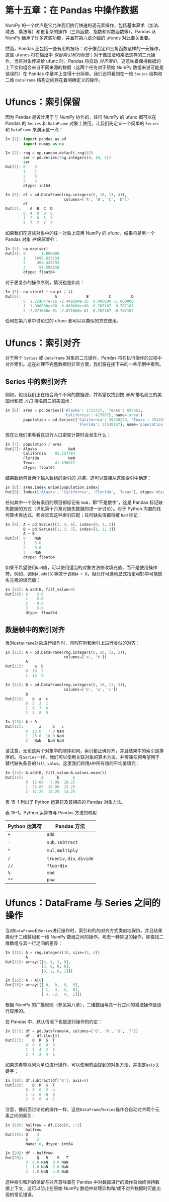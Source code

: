 # 第十五章：在 Pandas 中操作数据

NumPy 的一个优点是它允许我们执行快速的逐元素操作，包括基本算术（加法、减法、乘法等）和更复杂的操作（三角函数、指数和对数函数等）。Pandas 从 NumPy 继承了许多这些功能，并且在第六章介绍的 ufuncs 对此至关重要。

然而，Pandas 还包括一些有用的技巧：对于像否定和三角函数这样的一元操作，这些 ufuncs 将在输出中 *保留索引和列标签*；对于像加法和乘法这样的二元操作，当将对象传递给 ufunc 时，Pandas 将自动 *对齐索引*。这意味着保持数据的上下文和组合来自不同来源的数据（这两个任务对于原始 NumPy 数组来说可能是错误的）在 Pandas 中基本上变得十分简单。我们还将看到在一维 `Series` 结构和二维 `DataFrame` 结构之间存在着明确定义的操作。

# Ufuncs：索引保留

因为 Pandas 是设计用于与 NumPy 协作的，任何 NumPy 的 ufunc 都可以在 Pandas 的 `Series` 和 `DataFrame` 对象上使用。让我们先定义一个简单的 `Series` 和 `DataFrame` 来演示这一点：

```py
In [1]: import pandas as pd
        import numpy as np
```

```py
In [2]: rng = np.random.default_rng(42)
        ser = pd.Series(rng.integers(0, 10, 4))
        ser
Out[2]: 0    0
        1    7
        2    6
        3    4
        dtype: int64
```

```py
In [3]: df = pd.DataFrame(rng.integers(0, 10, (3, 4)),
                          columns=['A', 'B', 'C', 'D'])
        df
Out[3]:    A  B  C  D
        0  4  8  0  6
        1  2  0  5  9
        2  7  7  7  7
```

如果我们在这些对象中的任一对象上应用 NumPy 的 ufunc，结果将是另一个 Pandas 对象 *并保留索引*：

```py
In [4]: np.exp(ser)
Out[4]: 0       1.000000
        1    1096.633158
        2     403.428793
        3      54.598150
        dtype: float64
```

对于更复杂的操作序列，情况也是如此：

```py
In [5]: np.sin(df * np.pi / 4)
Out[5]:               A             B         C         D
        0  1.224647e-16 -2.449294e-16  0.000000 -1.000000
        1  1.000000e+00  0.000000e+00 -0.707107  0.707107
        2 -7.071068e-01 -7.071068e-01 -0.707107 -0.707107
```

任何在第六章中讨论过的 ufunc 都可以以类似的方式使用。

# Ufuncs：索引对齐

对于两个 `Series` 或 `DataFrame` 对象的二元操作，Pandas 将在执行操作的过程中对齐索引。这在处理不完整数据时非常方便，我们将在接下来的一些示例中看到。

## Series 中的索引对齐

例如，假设我们正在结合两个不同的数据源，并希望仅找到按 *面积* 排名前三的美国州和按 *人口* 排名前三的美国州：

```py
In [6]: area = pd.Series({'Alaska': 1723337, 'Texas': 695662,
                          'California': 423967}, name='area')
        population = pd.Series({'California': 39538223, 'Texas': 29145505,
                                'Florida': 21538187}, name='population')
```

现在让我们来看看在进行人口密度计算时会发生什么：

```py
In [7]: population / area
Out[7]: Alaska              NaN
        California    93.257784
        Florida             NaN
        Texas         41.896072
        dtype: float64
```

结果数组包含两个输入数组的索引的 *并集*，这可以直接从这些索引中确定：

```py
In [8]: area.index.union(population.index)
Out[8]: Index(['Alaska', 'California', 'Florida', 'Texas'], dtype='object')
```

任何其中一个没有条目的项目都标记有 `NaN`，即“不是数字”，这是 Pandas 标记缺失数据的方式（详见第十六章对缺失数据的进一步讨论）。对于 Python 内置的任何算术表达式，都会实现这种索引匹配；任何缺失值都将被 `NaN` 标记：

```py
In [9]: A = pd.Series([2, 4, 6], index=[0, 1, 2])
        B = pd.Series([1, 3, 5], index=[1, 2, 3])
        A + B
Out[9]: 0    NaN
        1    5.0
        2    9.0
        3    NaN
        dtype: float64
```

如果不希望使用`NaN`值，可以使用适当的对象方法修改填充值，而不是使用操作符。例如，调用`A.add(B)`等效于调用`A + B`，但允许可选地显式指定`A`或`B`中可能缺失元素的填充值：

```py
In [10]: A.add(B, fill_value=0)
Out[10]: 0    2.0
         1    5.0
         2    9.0
         3    5.0
         dtype: float64
```

## 数据帧中的索引对齐

当对`DataFrame`对象进行操作时，*同时*在列和索引上进行类似的对齐：

```py
In [11]: A = pd.DataFrame(rng.integers(0, 20, (2, 2)),
                          columns=['a', 'b'])
         A
Out[11]:     a  b
         0  10  2
         1  16  9
```

```py
In [12]: B = pd.DataFrame(rng.integers(0, 10, (3, 3)),
                          columns=['b', 'a', 'c'])
         B
Out[12]:    b  a  c
         0  5  3  1
         1  9  7  6
         2  4  8  5
```

```py
In [13]: A + B
Out[12]:       a     b   c
         0  13.0   7.0 NaN
         1  23.0  18.0 NaN
         2   NaN   NaN NaN
```

请注意，无论这两个对象中的顺序如何，索引都正确对齐，并且结果中的索引是排序的。与`Series`一样，我们可以使用关联对象的算术方法，并传递任何希望用于替代缺失条目的`fill_value`。这里我们将用`A`中所有值的平均值填充：

```py
In [14]: A.add(B, fill_value=A.values.mean())
Out[14]:        a      b      c
         0  13.00   7.00  10.25
         1  23.00  18.00  15.25
         2  17.25  13.25  14.25
```

表 15-1 列出了 Python 运算符及其相应的 Pandas 对象方法。

表 15-1。Python 运算符与 Pandas 方法的映射

| Python 运算符 | Pandas 方法 |
| --- | --- |
| `+` | `add` |
| `-` | `sub`, `subtract` |
| `*` | `mul`, `multiply` |
| `/` | `truediv`, `div`, `divide` |
| `//` | `floordiv` |
| `%` | `mod` |
| `**` | `pow` |

# Ufuncs：DataFrame 与 Series 之间的操作

当对`DataFrame`和`Series`进行操作时，索引和列的对齐方式类似地保持，并且结果类似于二维数组和一维 NumPy 数组之间的操作。考虑一种常见的操作，即查找二维数组与其一行之间的差异：

```py
In [15]: A = rng.integers(10, size=(3, 4))
         A
Out[15]: array([[4, 4, 2, 0],
                [5, 8, 0, 8],
                [8, 2, 6, 1]])
```

```py
In [16]: A - A[0]
Out[16]: array([[ 0,  0,  0,  0],
                [ 1,  4, -2,  8],
                [ 4, -2,  4,  1]])
```

根据 NumPy 的广播规则（参见第八章），二维数组与其一行之间的减法操作是逐行应用的。

在 Pandas 中，默认情况下也是逐行操作的约定：

```py
In [17]: df = pd.DataFrame(A, columns=['Q', 'R', 'S', 'T'])
         df - df.iloc[0]
Out[17]:    Q  R  S  T
         0  0  0  0  0
         1  1  4 -2  8
         2  4 -2  4  1
```

如果您希望以列为单位进行操作，可以使用前面提到的对象方法，并指定`axis`关键字：

```py
In [18]: df.subtract(df['R'], axis=0)
Out[18]:    Q  R  S  T
         0  0  0 -2 -4
         1 -3  0 -8  0
         2  6  0  4 -1
```

注意，像前面讨论过的操作一样，这些`DataFrame`/`Series`操作会自动对齐两个元素之间的索引：

```py
In [19]: halfrow = df.iloc[0, ::2]
         halfrow
Out[19]: Q    4
         S    2
         Name: 0, dtype: int64
```

```py
In [20]: df - halfrow
Out[20]:      Q   R    S   T
         0  0.0 NaN  0.0 NaN
         1  1.0 NaN -2.0 NaN
         2  4.0 NaN  4.0 NaN
```

这种索引和列的保留与对齐意味着在 Pandas 中对数据进行的操作将始终保持数据上下文，这可以防止在原始 NumPy 数组中处理异构和/或不对齐数据时可能出现的常见错误。
